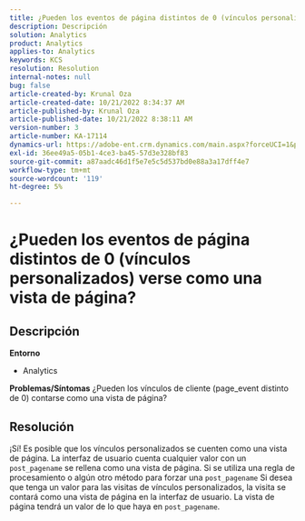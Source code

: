 ```yaml
---
title: ¿Pueden los eventos de página distintos de 0 (vínculos personalizados) verse como una vista de página?
description: Descripción
solution: Analytics
product: Analytics
applies-to: Analytics
keywords: KCS
resolution: Resolution
internal-notes: null
bug: false
article-created-by: Krunal Oza
article-created-date: 10/21/2022 8:34:37 AM
article-published-by: Krunal Oza
article-published-date: 10/21/2022 8:38:11 AM
version-number: 3
article-number: KA-17114
dynamics-url: https://adobe-ent.crm.dynamics.com/main.aspx?forceUCI=1&pagetype=entityrecord&etn=knowledgearticle&id=e0d0b62f-1b51-ed11-bba2-0022480867fb
exl-id: 36ee49a5-05b1-4ce3-ba45-57d3e328bf83
source-git-commit: a87aadc46d1f5e7e5c5d537bd0e88a3a17dff4e7
workflow-type: tm+mt
source-wordcount: '119'
ht-degree: 5%

---
```


# ¿Pueden los eventos de página distintos de 0 (vínculos personalizados) verse como una vista de página?

## Descripción

<b>Entorno</b>
- Analytics



<b>Problemas/Síntomas</b>
¿Pueden los vínculos de cliente (page_event distinto de 0) contarse como una vista de página?


## Resolución


¡Sí! Es posible que los vínculos personalizados se cuenten como una vista de página. La interfaz de usuario cuenta cualquier valor con un `post_pagename` se rellena como una vista de página. Si se utiliza una regla de procesamiento o algún otro método para forzar una `post_pagename` Si desea que tenga un valor para las visitas de vínculos personalizados, la visita se contará como una vista de página en la interfaz de usuario. La vista de página tendrá un valor de lo que haya en `post_pagename`.
